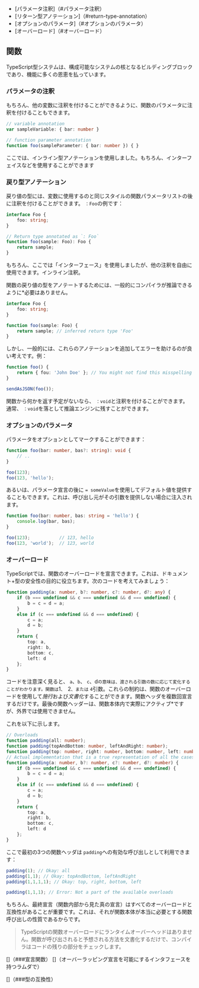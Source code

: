 * [パラメータ注釈]（#パラメータ注釈）
* [リターン型アノテーション]（#return-type-annotation）
* [オプションのパラメータ]（#オプションのパラメータ）
* [オーバーロード]（#オーバーロード）

## 関数
TypeScript型システムは、構成可能なシステムの核となるビルディングブロックであり、機能に多くの恩恵を払っています。

### パラメータの注釈
もちろん、他の変数に注釈を付けることができるように、関数のパラメータに注釈を付けることもできます。

```ts
// variable annotation
var sampleVariable: { bar: number }

// function parameter annotation
function foo(sampleParameter: { bar: number }) { }
```

ここでは、インライン型アノテーションを使用しました。もちろん、インターフェイスなどを使用することができます

### 戻り型アノテーション

戻り値の型には、変数に使用するのと同じスタイルの関数パラメータリストの後に注釈を付けることができます。 `：Foo`の例です：

```ts
interface Foo {
    foo: string;
}

// Return type annotated as `: Foo`
function foo(sample: Foo): Foo {
    return sample;
}
```

もちろん、ここでは「インターフェース」を使用しましたが、他の注釈を自由に使用できます。インライン注釈。

関数の戻り値の型をアノテートするためには、一般的にコンパイラが推論できるように*必要はありません。

```ts
interface Foo {
    foo: string;
}

function foo(sample: Foo) {
    return sample; // inferred return type 'Foo'
}
```

しかし、一般的には、これらのアノテーションを追加してエラーを助けるのが良い考えです。例：

```ts
function foo() {
    return { fou: 'John Doe' }; // You might not find this misspelling of `foo` till it's too late
}

sendAsJSON(foo());
```

関数から何かを返す予定がないなら、 `：void`と注釈を付けることができます。通常、 `：void`を落として推論エンジンに残すことができます。

### オプションのパラメータ
パラメータをオプションとしてマークすることができます：

```ts
function foo(bar: number, bas?: string): void {
    // ..
}

foo(123);
foo(123, 'hello');
```

あるいは、パラメータ宣言の後に `= someValue`を使用してデフォルト値を提供することもできます。これは、呼び出し元がその引数を提供しない場合に注入されます。

```ts
function foo(bar: number, bas: string = 'hello') {
    console.log(bar, bas);
}

foo(123);           // 123, hello
foo(123, 'world');  // 123, world
```

### オーバーロード
TypeScriptでは、関数のオーバーロードを宣言できます。これは、ドキュメント+型の安全性の目的に役立ちます。次のコードを考えてみましょう：

```ts
function padding(a: number, b?: number, c?: number, d?: any) {
    if (b === undefined && c === undefined && d === undefined) {
        b = c = d = a;
    }
    else if (c === undefined && d === undefined) {
        c = a;
        d = b;
    }
    return {
        top: a,
        right: b,
        bottom: c,
        left: d
    };
}
```

コードを注意深く見ると、 `a`、`b`、 `c`、d`の意味は、渡される引数の数に応じて変化することがわかります。関数は`1`、 `2`、または` `4`引数。これらの制約は、関数のオーバーロードを使用して*施行*および*文書化*することができます。関数ヘッダを複数回宣言するだけです。最後の関数ヘッダーは、関数本体内で実際にアクティブ*ですが、外界では使用できません。

これを以下に示します。

```ts
// Overloads
function padding(all: number);
function padding(topAndBottom: number, leftAndRight: number);
function padding(top: number, right: number, bottom: number, left: number);
// Actual implementation that is a true representation of all the cases the function body needs to handle
function padding(a: number, b?: number, c?: number, d?: number) {
    if (b === undefined && c === undefined && d === undefined) {
        b = c = d = a;
    }
    else if (c === undefined && d === undefined) {
        c = a;
        d = b;
    }
    return {
        top: a,
        right: b,
        bottom: c,
        left: d
    };
}
```

ここで最初の3つの関数ヘッダは `padding`への有効な呼び出しとして利用できます：

```ts
padding(1); // Okay: all
padding(1,1); // Okay: topAndBottom, leftAndRight
padding(1,1,1,1); // Okay: top, right, bottom, left

padding(1,1,1); // Error: Not a part of the available overloads
```

もちろん、最終宣言（関数内部から見た真の宣言）はすべてのオーバーロードと互換性があることが重要です。これは、それが関数本体が本当に必要とする関数呼び出しの性質であるからです。

> TypeScriptの関数オーバーロードにランタイムオーバーヘッドはありません。関数が呼び出されると予想される方法を文書化するだけで、コンパイラはコードの残りの部分をチェックします。

[]（###宣言関数）
[]（オーバーラッピング宣言を可能にするインタフェースを持つラムダで）

[]（###型の互換性）
